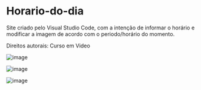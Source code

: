 # Horario-do-dia

Site criado pelo Visual Studio Code, com a intenção de informar o horário e modificar a imagem de acordo com o periodo/horário do momento.

Direitos autorais: Curso em Video

![image](https://user-images.githubusercontent.com/91923187/219524502-0bfc3805-12a8-44a6-a835-58f99bb81ab6.png)

![image](https://user-images.githubusercontent.com/91923187/219523985-4302ef95-590e-445f-93ae-4168e5c468b2.png)

![image](https://user-images.githubusercontent.com/91923187/219522334-4f15b6b2-8d65-4423-933a-0567bfa2f1f1.png)
